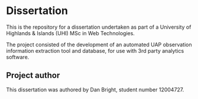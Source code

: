 # Dissertation
This is the repository for a dissertation undertaken as part of a University of Highlands & Islands (UHI) MSc in Web Technologies. 

The project consisted of the development of an automated UAP observation information extraction tool and database, for use with 3rd party analytics software.

## Project author
This dissertation was authored by Dan Bright, student number 12004727.